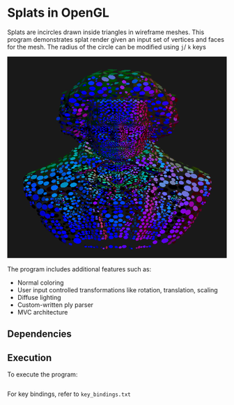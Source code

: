 # Splats in OpenGL

Splats are incircles drawn inside triangles in wireframe meshes. This program demonstrates splat render given an input set of vertices and faces for the mesh. The radius of the circle can be modified using `j`/ `k` keys

![](images/splats_normal_radius.png)

The program includes additional features such as:
* Normal coloring
* User input controlled transformations like rotation, translation, scaling
* Diffuse lighting
* Custom-written ply parser
* MVC architecture


## Dependencies

## Execution
To execute the program: 
```make run
```

For key bindings, refer to `key_bindings.txt`


